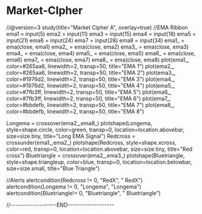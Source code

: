 # Market-CIpher

//@version=3
study(title="Market Cipher A", overlay=true)
//EMA Ribbon
ema1 = input(5)
ema2 = input(11)
ema3 = input(15)
ema4 = input(18)
ema5 = input(21)
ema6 = input(24)
ema7 = input(28)
ema8 = input(34)
ema1_ = ema(close, ema1)
ema2_ = ema(close, ema2)
ema3_ = ema(close, ema3)
ema4_ = ema(close, ema4)
ema5_ = ema(close, ema5)
ema6_ = ema(close, ema6)
ema7_ = ema(close, ema7)
ema8_ = ema(close, ema8)
plot(ema1_, color=#265aa6, linewidth=2, transp=50, title="EMA 1")
plot(ema2_, color=#265aa6, linewidth=2, transp=50, title="EMA 2")
plot(ema3_, color=#1976d2, linewidth=2, transp=50, title="EMA 3")
plot(ema4_, color=#1976d2, linewidth=2, transp=50, title="EMA 4")
plot(ema5_, color=#7fb3ff, linewidth=2, transp=50, title="EMA 5")
plot(ema6_, color=#7fb3ff, linewidth=2, transp=50, title="EMA 6")
plot(ema7_, color=#bbdefb, linewidth=2, transp=50, title="EMA 7")
plot(ema8_, color=#bbdefb, linewidth=2, transp=50, title="EMA 8")

Longema = crossover(ema2_,ema8_)
plotshape(Longema, style=shape.circle, color=green, transp=0, location=location.abovebar, size=size.tiny, title="Long EMA Signal")
Redcross = crossunder(ema1_,ema2_)
plotshape(Redcross, style=shape.xcross, color=red, transp=0, location=location.abovebar, size=size.tiny, title="Red cross")
Bluetriangle = crossover(ema2_,ema3_)
plotshape(Bluetriangle, style=shape.triangleup, color=blue, transp=0, location=location.belowbar, size=size.small, title="Blue Triangle")

//Alerts
alertcondition(Redcross != 0, "RedX", " RedX")
alertcondition(Longema != 0, "Longema", "Longema")
alertcondition(Bluetriangle!= 0, "Bluetriangle", " Bluetriangle")

//-------------------END-------------------
